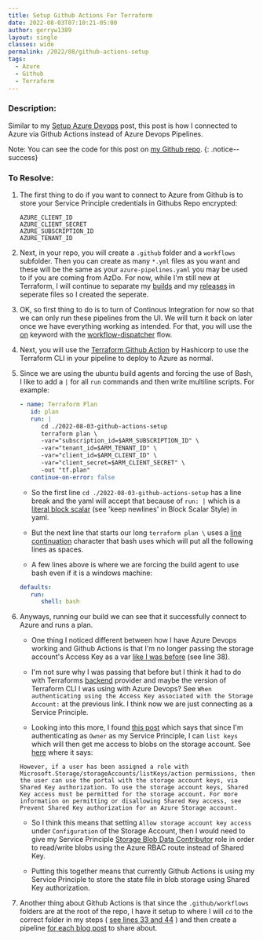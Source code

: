 ```yaml
---
title: Setup Github Actions For Terraform
date: 2022-08-03T07:10:21-05:00
author: gerryw1389
layout: single
classes: wide
permalink: /2022/08/github-actions-setup
tags:
  - Azure
  - Github
  - Terraform
---
```

<!--more-->

### Description:

Similar to my [Setup Azure Devops](https://automationadmin.com/2022/05/setup-azdo-terraform/) post, this post is how I connected to Azure via Github Actions instead of Azure Devops Pipelines. 

Note: You can see the code for this post on [my Github repo](https://github.com/gerryw1389/terraform-examples/tree/main/2022-08-03-github-actions-setup).
{: .notice--success}

### To Resolve:

1. The first thing to do if you want to connect to Azure from Github is to store your Service Principle credentials in Githubs Repo encrypted:

   ```
   AZURE_CLIENT_ID
   AZURE_CLIENT_SECRET 
   AZURE_SUBSCRIPTION_ID
   AZURE_TENANT_ID
   ```

2. Next, in your repo, you will create a `.github` folder and a `workflows` subfolder. Then you can create as many `*.yml` files as you want and these will be the same as your `azure-pipelines.yaml` you may be used to if you are coming from AzDo. For now, while I'm still new at Terraform, I will continue to separate my [builds](https://github.com/gerryw1389/terraform-examples/blob/main/.github/workflows/2022-08-03-github-actions-setup/build.yaml) and my [releases](https://github.com/gerryw1389/terraform-examples/blob/main/.github/workflows/2022-08-03-github-actions-setup/release.yaml) in seperate files so I created the seperate.

3. OK, so first thing to do is to turn of Continous Integration for now so that we can only run these pipelines from the UI. We will turn it back on later once we have everything working as intended. For that, you will use the [on](https://docs.github.com/en/actions/using-workflows/workflow-syntax-for-github-actions#on) keyword with the [workflow-dispatcher](https://docs.github.com/en/actions/managing-workflow-runs/manually-running-a-workflow) flow.

1. Next, you will use the [Terraform Github Action](https://github.com/hashicorp/setup-terraform) by Hashicorp to use the Terraform CLI in your pipeline to deploy to Azure as normal.

1. Since we are using the ubuntu build agents and forcing the use of Bash, I like to add a `|` for all `run` commands and then write multiline scripts. For example:

   ```yaml
   - name: Terraform Plan
      id: plan
      run: |
         cd ./2022-08-03-github-actions-setup
         terraform plan \
         -var="subscription_id=$ARM_SUBSCRIPTION_ID" \
         -var="tenant_id=$ARM_TENANT_ID" \
         -var="client_id=$ARM_CLIENT_ID" \
         -var="client_secret=$ARM_CLIENT_SECRET" \
         -out "tf.plan"
      continue-on-error: false
   ```

   - So the first line `cd ./2022-08-03-github-actions-setup` has a line break and the yaml will accept that because of `run: |` which is a [literal block scalar](https://yaml-multiline.info/) (see 'keep newlines' in Block Scalar Style) in yaml.

   - But the next line that starts our long `terraform plan \` uses a [line continuation](https://www.gnu.org/software/bash/manual/bash.html#Escape-Character) character that bash uses which will put all the following lines as spaces.

   - A few lines above is where we are forcing the build agent to use bash even if it is a windows machine:

   ```yaml
   defaults:
      run:
         shell: bash
   ```

1. Anyways, running our build we can see that it successfully connect to Azure and runs a plan.

   - One thing I noticed different between how I have Azure Devops working and Github Actions is that I'm no longer passing the storage account's Access Key as a var [like I was before](https://github.com/gerryw1389/terraform-examples/blob/main/2022-08-02-tf-no-service-connection/build.yaml) (see line 38).

   - I'm not sure why I was passing that before but I think it had to do with Terraforms [backend](https://www.terraform.io/language/settings/backends/azurerm) provider and maybe the version of Terraform CLI I was using with Azure Devops? See `When authenticating using the Access Key associated with the Storage Account:` at the previous link. I think now we are just connecting as a Service Principle.

   - Looking into this more, I found [this post](https://www.schaeflein.net/understanding-azure-storage-data-access-permissions/) which says that since I'm authenticating as `Owner` as my Service Principle, I can `list keys` which will then get me access to blobs on the storage account. See [here](https://learn.microsoft.com/en-us/azure/storage/blobs/assign-azure-role-data-access?tabs=portal) where it says:

   ```
   However, if a user has been assigned a role with Microsoft.Storage/storageAccounts/listKeys/action permissions, then the user can use the portal with the storage account keys, via Shared Key authorization. To use the storage account keys, Shared Key access must be permitted for the storage account. For more information on permitting or disallowing Shared Key access, see Prevent Shared Key authorization for an Azure Storage account.
   ```

   - So I think this means that setting `Allow storage account key access` under `Configuration` of the Storage Account, then I would need to give my Service Principle [Storage Blob Data Contributor](https://learn.microsoft.com/en-us/azure/role-based-access-control/built-in-roles#storage-blob-data-contributor) role in order to read/write blobs using the Azure RBAC route instead of Shared Key. 

   - Putting this together means that currently Github Actions is using my Service Principle to store the state file in blob storage using Shared Key authorization.

1. Another thing about Github Actions is that since the `.github/workflows` folders are at the root of the repo, I have it setup to where I will `cd` to the correct folder in my steps ( [see lines 33 and 44](https://github.com/gerryw1389/terraform-examples/blob/main/.github/workflows/2022-08-03-github-actions-setup/build.yaml) ) and then create a pipeline [for each blog post](https://github.com/gerryw1389/terraform-examples/blob/main/.github/workflows/) to share about.